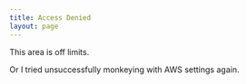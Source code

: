 ```yaml
---
title: Access Denied
layout: page
---
```


This area is off limits.

Or I tried unsuccessfully monkeying with AWS settings again.
